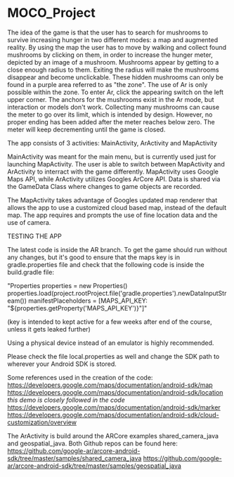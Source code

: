 # MOCO_Project

The idea of the game is that the user has to search for mushrooms to survive increasing hunger in two different modes: a map and augmented reality.
By using the map the user has to move by walking and collect found mushrooms by clicking on them, in order to increase the hunger meter,
depicted by an image of a mushroom.
Mushrooms appear by getting to a close enough radius to them.
Exiting the radius will make the mushrooms disappear and become unclickable.
These hidden mushrooms can only be found in a purple area referred to as "the zone". The use of Ar is only possible within the zone. To enter Ar,
click the appearing switch on the left upper corner.
The anchors for the mushrooms exist in the Ar mode, but interaction or models don't work.
Collecting many mushrooms can cause the meter to go over its limit, which is intended by design.
However, no proper ending has been added after the meter reaches below zero.
The meter will keep decrementing until the game is closed.


The app consists of 3 activities: MainActivity, ArActivity and MapActivity

MainActivity was meant for the main menu, but is currently used just for launching MapActivity.
The user is able to switch between MapActivity and ArActivity to interract with the game differently.
MapActivity uses Google Maps API, while ArActivity utilizes Googles ArCore API.
Data is shared via the GameData Class where changes to game objects are recorded.

The MapActivity takes advantage of Googles updated map renderer that allows the app to use a customized cloud based map,
instead of the default map.
The app requires and prompts the use of fine location data and the use of camera.


TESTING THE APP

The latest code is inside the AR branch.
To get the game should run without any changes, but it's good to
ensure that the maps key is in gradle.properties file and check that the following code is inside the build.gradle file:

"Properties properties = new Properties()
properties.load(project.rootProject.file('gradle.properties').newDataInputStream())
manifestPlaceholders = [MAPS_API_KEY: "${properties.getProperty('MAPS_API_KEY')}"]"

(key is intended to kept active for a few weeks after end of the course, unless it gets leaked further)


Using a physical device instead of an emulator is highly recommended.

Please check the file local.properties as well and change the SDK path to wherever your Android SDK is stored.

Some references used in the creation of the code:
https://developers.google.com/maps/documentation/android-sdk/map
https://developers.google.com/maps/documentation/android-sdk/location *this demo is closely followed in the code*
https://developers.google.com/maps/documentation/android-sdk/marker
https://developers.google.com/maps/documentation/android-sdk/cloud-customization/overview

The ArActivity is build around the ARCore examples shared_camera_java and geospatial_java.
Both Github repos can be found here:
https://github.com/google-ar/arcore-android-sdk/tree/master/samples/shared_camera_java
https://github.com/google-ar/arcore-android-sdk/tree/master/samples/geospatial_java




